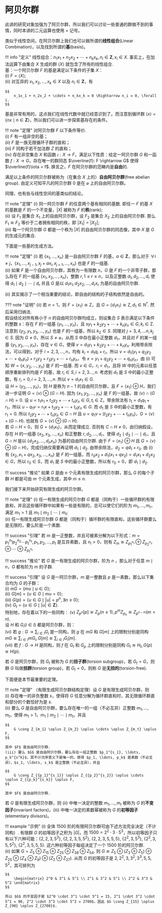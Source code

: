 # 阿贝尔群

此讲的研究对象加强为了阿贝尔群，所以我们可以讨论一些普通的群做不到的事情，同时本讲的二元运算也使用 $+$ 记号。

类似于线性空间，在阿贝尔群上我们也可以做所谓的**线性组合**(Linear Combination)，以及找到所谓的**基**(basis)。  

!!! info "定义"
    线性组合：$n_1x_1 + n_2x_2 + \cdots + n_kx_k, n_i \in \mathbf{Z}, x_i \in X$. 事实上，在加法运算下由集合 $X$ 生成的群 $\langle X \rangle$ 就包含了所有的线性组合.  
    基：一个阿贝尔群 $F$ 的基是满足以下条件的子集 $X$：  
        (i) $F = \langle X \rangle$;  
        (ii) 对互异的 $x_1, x_2, \ldots, x_k \in X$ 以及 $n_i \in \mathbf{Z}$，有  
        
    $$
        n_1x_1 + n_2x_2 + \cdots + n_kx_k = 0 \Rightarrow n_i = 0, \forall i.
    $$

基是非常有用的，这点我们在线性代数中就已经意识到了。而注意到循环群 $\langle x \rangle = \{nx \mid n \in \mathbf{Z}\}$，所以我们可以进一步探索基存在的条件。

!!! note "定理"
    对阿贝尔群 $F$ 以下条件等价.  
    (i) $F$ 有一组非空的基；  
    (ii) $F$ 是一族无限循环子群的直和；  
    (iii) $F$ 同构于若干加法群 $Z$ 的直和；  
    (iv) 存在非空集合 $X$ 和函数 $\iota: X \rightarrow F$，满足以下性质：给定一阿贝尔群 $G$ 和一函数 $f: X \rightarrow G$，存在唯一的群同态 $\overline{f}: F \rightarrow G$ 使得 $\overline{f}\iota = f$. 换言之，$F$ 在阿贝尔群的范畴内是**自由**的.

满足以上条件的阿贝尔群被称为（在集合 $X$ 上的）**自由阿贝尔群**(free abelian group). 由定义可知平凡的阿贝尔群 $0$ 是在 $\varnothing$ 上的自由阿贝尔群。

同理，也有些与线性空间的基类似的结论。

!!! note "定理"
    (i) 同一阿贝尔群 $F$ 的任意两个基有相同的基数. 即任一 $F$ 的基 $X$ 的基数是 $F$ 的一个不变量，$\lvert X \rvert$ 被称为 $F$ 的**秩**(rank);  
    (ii) 设 $F_1$ 是集合 $X_1$ 上的自由阿贝尔群，设 $F_2$ 是集合 $X_2$ 上的自由阿贝尔群. 那么 $F_1 \cong F_2$ 等价于二者拥有相同的秩，即 $\lvert X_1 \rvert = \lvert X_2 \rvert$;  
    (iii) 每一个阿贝尔群 $G$ 都是一个秩为 $\lvert X \rvert$ 的自由阿贝尔群的同态像，其中 $X$ 是 $G$ 的生成元的集合. 

下面是一些基的生成方法。

!!! note "定理"
    (i) 若 $\{x_1, \ldots, x_n\}$ 是一自由阿贝尔群 $F$ 的基，$a \in \mathbf{Z}$，那么对于 $\forall i \neq j$，$\{x_1, \ldots, x_{j-1}, x_j + ax_i, x_{j+1}, \ldots, x_n\}$ 也是 $F$ 的一组基.  
    (ii) 如果 $F$ 是一个自由阿贝尔群，其秩为一有限数 $n$，$G$ 是 $F$ 的一个非零子群，那么存在 $F$ 的一组基 $\{x_1, x_2, \ldots, x_n\}$，整数 $r, 1 \leqslant r \leqslant n$，以及正整数 $d_1, d_2, \ldots, d_r$ 使得 $d_1 \mid d_2 \mid \cdots \mid d_r$ 并且 $G$ 是以 $d_1x_1, d_2x_2, \ldots, d_rx_r$ 为基的自由阿贝尔群.

(ii) 其实揭示了一个相当重要的结论，即自由的结构的子结构依然是自由的。

??? note "证明"
    (ii) 若 $n = 1$，则 $F = \langle x_1 \rangle \cong \mathrm{Z}$，且 $G = \langle d_1x_1 \rangle \cong \mathrm{Z}, d_1 \in N^*$. 然后采用归纳法.  
    假设结论对所有秩小于 $n$ 的自由阿贝尔群均成立，则设集合 $S$ 表示满足以下条件的整数 $s$：存在 $F$ 的一组基 $\{y_1, \ldots, y_n\}$，且 $sy_1 + k_2y_2 + \cdots + k_ny_n \in G, k_i \in \mathrm{Z}$. 注意到 $\{y_2, y_1, y_3, \ldots, y_n\}$ 也是 $F$ 的一组基，所以 $k_2 \in S$. 同理对 $j = 3, 4, \ldots n, k_j \in S$. 因为 $G \neq 0$，所以 $S \neq \varnothing$，从而 $S$ 中存在最小正整数 $d_1$，并且对 $F$ 的某一组基 $\{y_1, y_2, \ldots, y_n\}$，存在 $v \in G$，使得 $v = d_1y_1 + k_2y_2 + \cdots + k_ny_n$. 利用带余除法，可以得到，对于 $i = 2, 3, \ldots, n$，均有 $k_i = d_1q_i + r_i$，所以 $v = d_1(y_1 + q_2y_2 + \cdots + q_ny_n) + r_2y_2 + r_3y_3 + \cdots + r_ny_n$，令 $x = y_1 + q_2y_2 + \cdots + q_ny_n$，由 (i) 可知 $W = \{x, y_2, \ldots, y_n\}$ 是 $F$ 的一组基. 而 $v \in G$，$r_i < d_1$，且将 $W$ 中的元素以任意顺序重新排列均是 $F$ 的基，故 $r_i \in S, i = 2, 3 \ldots, n$. 考虑到 $d_1$ 是 $S$ 中的最小正整数，有 $r_i = 0, i = 2, 3, \ldots, n$. 所以 $v = d_1x_1 \in G$.  
    设 $H = \langle y_2, \ldots, y_n \rangle$，则 $H$ 是秩为 $n-1$ 的自由阿贝尔群，且 $F = \langle x_1 \rangle \oplus H$，我们进一步证明 $G = \langle v \rangle \oplus (G \cap H)$. 因为 $\{x_1, y_2, \ldots, y_n\}$ 是 $F$ 的一组基，故 $\langle v \rangle \cap (G \cap H) = 0$. 设 $u = t_1x_1 + t_2y_2 + \cdots + t_ny_n \in G, t_i \in \mathrm{Z}$，带余除法有 $t_1 = d_1q_1 + r_1$，所以 $u - q_1v = r_1x + t_2y_2 + \cdots + t_ny_n \in G$. 而 $d_1$ 是 $S$ 中的最小正整数，有 $r_1 = 0$. 所以 $t_2y_2 + \cdots + t_ny_n \in G \cap H$ 且 $u = q_1v + (t_2y_2 + \cdots + t_ny_n)$，$G = \langle v \rangle + (G \cap H)$. 也就有 $G = \langle v \rangle \oplus (G \cap H)$.  
    若 $G \cap H = 0$，则 $G = \langle d_1x_1 \rangle$，从而定理成立. 否则有 $C \cap H \neq 0$，由归纳假设，存在 $H$ 的一组基 $\{x_2, x_3, \ldots, x_n\}$ 和正整数 $r, d_2, \ldots, d_r$，使得 $d_2 \mid d_3 \mid \cdots \mid d_r$，且 $G \cap H$ 是以 $\{d_2x_2, \ldots, d_nx_n\}$ 为基的自由阿贝尔群. 由于 $F = \langle x_1 \rangle \oplus H$ 且 $G = \langle v \rangle \oplus (G \cap H)$，完成归纳仅需要再证明 $d_1 \mid d_2$. 由带余除法，$d_2 = qd_1 + r_0$. 由 (i) 有 $\{x_2, x_1 + qx_2, x_3, \ldots, x_n\}$ 是 $F$ 的一组基，而 $r_0x_2 + d_1(x_1+qx_2) = d_1x_1 + d_2x_2 \in G$，所以 $r_0 \in S$，而 $d_1$ 是 $S$ 中的最小正整数，所以有 $r_0 = 0$，即 $d_1 \mid d_2$.
      
!!! success "推论"
    如果 $G$ 是由 $n$ 个元素有限生成的阿贝尔群，那么 $G$ 的每个子群 $H$ 都是可由 $m$ 个元素生成，其中 $m \leqslant n$.

我们接下来开始研究有限生成的阿贝尔群。

!!! note "定理"
    (i) 任一有限生成的阿贝尔群 $G$ 都是（同构于）一些循环群的有限直和，并且这些循环群中如果有一些是有限的，总可以使它们的阶为 $m_1, \ldots, m_t$，满足 $m_1 > 1$ 且 $m_1 \mid m_2 \mid \cdots \mid m_t$;  
    (ii) 任一有限生成阿贝尔群 $G$ 都是（同构于）循环群的有限直和，这些循环群要么是无限的，要么阶是一个素数. 

!!! success "引理"
    若 $m$ 是一正整数，并且可被素分解为以下形式：$m = p_1^{n_1}p_2^{n_2}\cdots p_t^{n_t}, p_1, p_2, \ldots, p_t$ 是互异素数，且 $n_i > 0$，则有 $Z_m \cong Z_{p_1^{n_1}} \oplus Z_{p_2^{n_2}} \oplus \cdots \oplus Z_{p_t^{n_t}}$

!!! success "推论"
    若 $G$ 是一有限生成的阿贝尔群，阶为 $n$ ，那么对于任意 $m \mid n$，$G$ 都有阶为 $m$ 的子群. 

!!! success "引理"
    设 $G$ 是一阿贝尔群，$m$ 是一整数且 $p$ 是一素数，那么以下集合均为 $G$ 的子群：  
    (i) $mG = \{mu \mid u \in G\}$;  
    (ii) $G[m] = \{u \in G \mid mu = 0\}$;  
    (iii) $G(p) = \{u \in G \mid \lvert u \rvert = p^n, \exists n \geqslant 0\}$;  
    (iv) $G_t = \{u \in G \mid \lvert u \rvert \in \mathbf{Z}\}$.  
    特别地，存在着以下的一些同构： 
    (v) $Z_{p^n}[p] \cong Z_p(n \leqslant 1), p^mZ_{p_n} \cong Z_{p^{n-m}}(m < n)$.  
    设 $H$ 和 $G_i(i \in I)$ 都是阿贝尔群，则：  
    (vi) 若 $g: G \rightarrow \sum_{i \in I} G_i$ 是一同构，则 $g$ 在 $mG$ 和 $G[m]$ 上的限制分别是同构 $mG \cong \sum_{i \in I} mG_i, G[m] \cong \sum_{i \in I} G_i[m]$.  
    (vii) 若 $f: G \rightarrow H$ 是同构，则 $f$ 在 $G_t$ 和 $G_p$ 上的限制分别是同构 $G_t \cong H_t, G(p) \cong H(p)$.

若 $G$ 是阿贝尔群，则 $G_t$ 被称为 $G$ 的**扭子群**(torsion subgroup)，若 $G_t = G$，则群 $G$ 叫做**扭群**(torsion group)，若 $G_t = 0$，则称 $G$ 是**无扭的**(torsion-free).

下面便是本节最重要的定理。

!!! note "定理"
    （有限生成阿贝尔群结构定理）设 $G$ 是有限生成阿贝尔群，则  
    (i) 存在唯一的非负整数 $s$，使得将 $G$ 任意分解为循环群直和时，其无限循环群直和部分的个数恰好为是 $s$.  
    (ii) 要么 $G$ 是自由阿贝尔群，要么存在唯一的一组（不必互异）正整数 $m_1, \ldots, m_t$，使得 $m_1 > 1$，$m_1 \mid m_2 \mid \cdots \mid m_t$，并且 

    $$
        G \cong Z_{m_1} \oplus Z_{m_2} \oplus \cdots \oplus Z_{m_t} \oplus F,
    $$

    其中 $F$ 是自由阿贝尔群.  
    (iii) 要么 $G$ 是自由阿贝尔群，要么存在一组正整数 $p_1^{s_1}, \ldots, p_k^{s^k}$，其不计次序意义下是唯一的，使得 $p_1, \ldots, p_k$ 是素数（不必互异），$s_1, \ldots, s_k$ 是正整数（不必互异），并且

    $$
        G \cong Z_{{p_1}^{s_1}} \oplus Z_{{p_2}^{s_2}} \oplus \cdots \oplus Z_{{p_k}^{s_k}} \oplus F,
    $$

    其中 $F$ 是自由阿贝尔群.

若 $G$ 是有限生成阿贝尔群，则 (ii) 中唯一决定的整数 $m_1, \ldots, m_t$ 被称为 $G$ 的**不变因子**(invariant factors)，(iii) 中唯一决定的素数幂被称为 $G$ 的**初等因子**(elementary divisors)。

!!! example "示例"
    (i) 全体 $1500$ 阶的有限阿贝尔群可由下述方法完全决定（不计同构）. 有限群 $G$ 的初等因子之积为 $\lvert G \rvert$，而 $1500 = 2^2 \cdot 3 \cdot 5^3$，所以初等因子只有以下六种可能：$\{2, 2, 3, 5^3\},$ $\{2, 2, 3, 5, 5^2\},$ $\{2, 2, 3, 5, 5, 5\},$ $\{2^2, 3, 5^3\},$ $\{2^2, 3, 5, 5^2\},$ $\{2^2, 3, 5, 5, 5\}.$ 这六种初等因子每组决定了一个 $1500$ 阶的阿贝尔群.  
    (ii) 如果 $G = Z_5 \oplus Z_{15} \oplus Z_{25} \oplus Z_{36} \oplus Z_{54}$. 则 $G \cong Z_5 \oplus (Z_{3} \oplus Z_{5}) \oplus Z_{25} \oplus (Z_{4} \oplus Z_{9}) \oplus (Z_{2} \oplus Z_{27})$. 从而 $G$ 的初等因子是 $2, 2^2, 3, 3^2, 3^3, 5, 5, 5^2$，其可排列为

    $$
        \begin{matrix} 2^0 & 3^1 & 5^1 \\ 2^1 & 3^2 & 5^1 \\ 2^2 & 3^3 & 5^2 \end{matrix}
    $$

    所以 $G$ 的不变因子是 $2^0 \cdot 3^1 \cdot 5^1 = 15, 2^1 \cdot 3^2 \cdot 5^1 = 90, 2^2 \cdot 3^3 \cdot 5^2 = 2700$，因此 $G \cong Z_{15} \oplus Z_{90} \oplus Z_{2700}$.